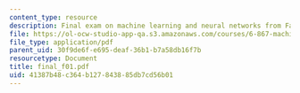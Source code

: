 ```yaml
---
content_type: resource
description: Final exam on machine learning and neural networks from Fall 2001.
file: https://ol-ocw-studio-app-qa.s3.amazonaws.com/courses/6-867-machine-learning-fall-2006/41387b48c364b127843885db7cd56b01_final_f01.pdf
file_type: application/pdf
parent_uid: 30f9de6f-e695-deaf-36b1-b7a58db16f7b
resourcetype: Document
title: final_f01.pdf
uid: 41387b48-c364-b127-8438-85db7cd56b01
---
```

